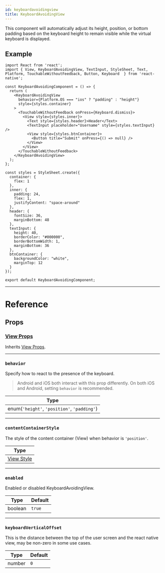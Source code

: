 ```yaml
---
id: keyboardavoidingview
title: KeyboardAvoidingView
---
```


This component will automatically adjust its height, position, or bottom padding based on the keyboard height to remain visible while the virtual keyboard is displayed.

## Example

```SnackPlayer name=KeyboardAvoidingView&supportedPlatforms=android,ios
import React from 'react';
import { View, KeyboardAvoidingView, TextInput, StyleSheet, Text, Platform, TouchableWithoutFeedback, Button, Keyboard  } from 'react-native';

const KeyboardAvoidingComponent = () => {
  return (
    <KeyboardAvoidingView
      behavior={Platform.OS === "ios" ? "padding" : "height"}
      style={styles.container}
    >
      <TouchableWithoutFeedback onPress={Keyboard.dismiss}>
        <View style={styles.inner}>
          <Text style={styles.header}>Header</Text>
          <TextInput placeholder="Username" style={styles.textInput} />
          <View style={styles.btnContainer}>
            <Button title="Submit" onPress={() => null} />
          </View>
        </View>
      </TouchableWithoutFeedback>
    </KeyboardAvoidingView>
  );
};

const styles = StyleSheet.create({
  container: {
    flex: 1
  },
  inner: {
    padding: 24,
    flex: 1,
    justifyContent: "space-around"
  },
  header: {
    fontSize: 36,
    marginBottom: 48
  },
  textInput: {
    height: 40,
    borderColor: "#000000",
    borderBottomWidth: 1,
    marginBottom: 36
  },
  btnContainer: {
    backgroundColor: "white",
    marginTop: 12
  }
});

export default KeyboardAvoidingComponent;
```

---

# Reference

## Props

### [View Props](view.md#props)

Inherits [View Props](view.md#props).

---

### `behavior`

Specify how to react to the presence of the keyboard.

> Android and iOS both interact with this prop differently. On both iOS and Android, setting `behavior` is recommended.

| Type                                        |
| ------------------------------------------- |
| enum(`'height'`, `'position'`, `'padding'`) |

---

### `contentContainerStyle`

The style of the content container (View) when behavior is `'position'`.

| Type                              |
| --------------------------------- |
| [View Style](view-style-props.md) |

---

### `enabled`

Enabled or disabled KeyboardAvoidingView.

| Type    | Default |
| ------- | ------- |
| boolean | `true`  |

---

### `keyboardVerticalOffset`

This is the distance between the top of the user screen and the react native view, may be non-zero in some use cases.

| Type   | Default |
| ------ | ------- |
| number | `0`     |
